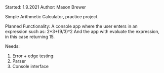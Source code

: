 Started: 1.9.2021
Author: Mason Brewer

Simple Arithmetic Calculator, practice project.

Planned Functionality:
  A console app where the user enters in an expression such as:
      2*3+(9/3)^2
  And the app with evaluate the expression, in this case returning 15.

Needs:
  1. Error + edge testing
  2. Parser
  3. Console interface